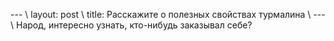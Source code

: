 --- \ layout: post \ title: Расскажите о полезных свойствах турмалина \ --- \ Народ, интересно узнать, кто-нибудь заказывал себе?
